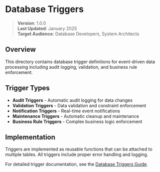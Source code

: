 # Database Triggers

> **Version**: 1.0.0  
> **Last Updated**: January 2025  
> **Target Audience**: Database Developers, System Architects  

## Overview

This directory contains database trigger definitions for event-driven data processing including audit logging, validation, and business rule enforcement.

## Trigger Types

- **Audit Triggers** - Automatic audit logging for data changes
- **Validation Triggers** - Data validation and constraint enforcement
- **Notification Triggers** - Real-time event notifications
- **Maintenance Triggers** - Automatic cleanup and maintenance
- **Business Rule Triggers** - Complex business logic enforcement

## Implementation

Triggers are implemented as reusable functions that can be attached to multiple tables. All triggers include proper error handling and logging.

For detailed trigger documentation, see the [Database Triggers Guide](../TRIGGERS.md).